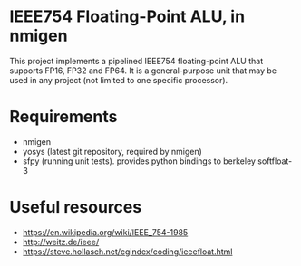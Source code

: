 # IEEE754 Floating-Point ALU, in nmigen

This project implements a pipelined IEEE754 floating-point ALU that
supports FP16, FP32 and FP64.  It is a general-purpose unit that
may be used in any project (not limited to one specific processor).

# Requirements

* nmigen
* yosys (latest git repository, required by nmigen)
* sfpy (running unit tests).  provides python bindings to berkeley softfloat-3

# Useful resources

* https://en.wikipedia.org/wiki/IEEE_754-1985
* http://weitz.de/ieee/
* https://steve.hollasch.net/cgindex/coding/ieeefloat.html

